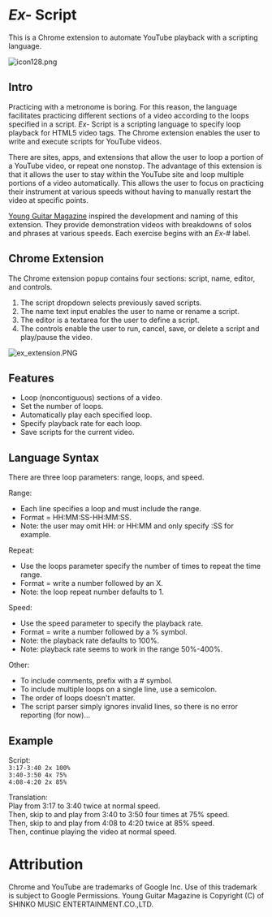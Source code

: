 # *Ex-* Script

This is a Chrome extension to automate YouTube playback with a scripting language.

![icon128.png](https://raw.githubusercontent.com/dantony/exscript/master/icons/icon128.png)

## Intro
Practicing with a metronome is boring. For this reason, the language facilitates practicing different sections of a video according to the loops specified in a script. *Ex-* Script is a scripting language to specify loop playback for HTML5 video tags. The Chrome extension enables the user to write and execute scripts for YouTube videos.  

There are sites, apps, and extensions that allow the user to loop a portion of a YouTube video, or repeat one nonstop. The advantage of this extension is that it allows the user to stay within the YouTube site and loop multiple portions of a video automatically. This allows the user to focus on practicing their instrument at various speeds without having to manually restart the video at specific points.

[Young Guitar Magazine](http://youngguitar.jp/) inspired the development and naming of this extension. They provide demonstration videos with breakdowns of solos and phrases at various speeds. Each exercise begins with an *Ex-*# label. 

## Chrome Extension
The Chrome extension popup contains four sections: script, name, editor, and controls.
  1. The script dropdown selects previously saved scripts.
  2. The name text input enables the user to name or rename a script.
  3. The editor is a textarea for the user to define a script.
  4. The controls enable the user to run, cancel, save, or delete a script and play/pause the video.

![ex_extension.PNG](https://raw.githubusercontent.com/dantony/exscript/master/ex_extension.PNG)

## Features
* Loop (noncontiguous) sections of a video.
* Set the number of loops.
* Automatically play each specified loop.
* Specify playback rate for each loop.
* Save scripts for the current video.

## Language Syntax
There are three loop parameters: range, loops, and speed.

Range:
* Each line specifies a loop and must include the range.
* Format = HH:MM:SS-HH:MM:SS.
* Note: the user may omit HH: or HH:MM and only specify :SS for example.

Repeat:
* Use the loops parameter specify the number of times to repeat the time range.
* Format = write a number followed by an X.
* Note: the loop repeat number defaults to 1.

Speed:
* Use the speed parameter to specify the playback rate.
* Format = write a number followed by a % symbol.
* Note: the playback rate defaults to 100%.
* Note: playback rate seems to work in the range 50%-400%.

Other:
* To include comments, prefix with a # symbol.
* To include multiple loops on a single line, use a semicolon.
* The order of loops doesn't matter.
* The script parser simply ignores invalid lines, so there is no error reporting (for now)...

## Example
Script:  
  <code>3:17-3:40 2x 100%</code>  
  <code>3:40-3:50 4x 75%</code>  
  <code>4:08-4:20 2x 85%</code>  

Translation:  
  Play from 3:17 to 3:40 twice at normal speed.  
  Then, skip to and play from 3:40 to 3:50 four times at 75% speed.  
  Then, skip to and play from 4:08 to 4:20 twice at 85% speed.  
  Then, continue playing the video at normal speed.  

# Attribution
Chrome and YouTube are trademarks of Google Inc. Use of this trademark is subject to Google Permissions.
Young Guitar Magazine is Copyright (C) of SHINKO MUSIC ENTERTAINMENT.CO.,LTD.
